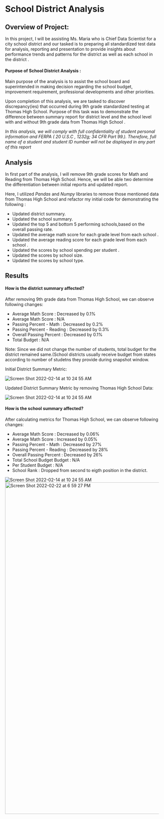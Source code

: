 # School District Analysis

## Overview of Project:

In this project, I will be assisting Ms. Maria who is Chief Data Scientist for a city school district and our tasked is to preparing all standardized test data for analysis, reporting and presentation to provide insights about performance trends and patterns for the district as well as each school in the district . 

#### Purpose of School District Analysis :

Main purpose of the analysis is to assist the school board and superintended in making decision regarding the school budget, improvement requirement, professional developments and other priorities.  

Upon completion of this analysis, we are tasked to discover discrepancy(ies) that occurred during 9th grade standardized testing at Thomas High School. Purpose of this task was to demonstrate the difference between summary report for district level and the school level with and without 9th grade data from Thomas High School .

*In this analysis, we will comply with full confidentiality of student personal information and FERPA ( 20 U.S.C , 1232g; 34 CFR Part 99.). Therefore, full name of a student and student ID number will not be displayed in any part of this report*

## Analysis

In first part of the analysis, I will remove 9th grade scores for Math and Reading from Thomas High School. Hence, we will be able two determine the differentiation between initial reports and updated report. 

Here, I utilized *Pandas* and *Numpy* libraries to remove those mentioned data from Thomas High School and refactor my initial code for demonstrating the following :

* Updated district summary.
* Updated the school summary.
* Updated the top 5 and bottom 5 performing schools,based on the overall passing rate.
* Updated the average math score for each grade level from each school .
* Updated the average reading score for each grade level from each school .
* Updated the scores by school spending per student .
* Updated the scores by school size. 
* Updated the scores by school type.

## Results 

#### How is the district summary affected?
After removing 9th grade data from Thomas High School, we can observe following changes:
* Average Math Score        : Decreased by 0.1%
* Average Math Score        : N/A
* Passing Percent - Math    : Decreased by 0.2%
* Passing Percent - Reading : Decreased by 0.3%
* Overall Passing Percent   : Decreased by 0.1%
* Total Budget              : N/A

Note: Since we did not change the number of students, total budget for the district remained same.(School districts usually receive budget from states according to  number of studetns they provide during snapshot window.  

Initial District Summary Metric:

  <img  alt="Screen Shot 2022-02-14 at 10 24 55 AM" src="https://user-images.githubusercontent.com/98676400/155202144-27af796b-3f51-4a48-828d-253eeabc9f37.PNG">

Updated District Summary Metric by removing Thomas High School Data:

<img  alt="Screen Shot 2022-02-14 at 10 24 55 AM" src="https://user-images.githubusercontent.com/98676400/155201879-2b1b5d40-9df2-4783-a8db-accefed4a39f.PNG ">
            

#### How is the school summary affected?

After calculating metrics for Thomas High School, we can observe following changes:

* Average Math Score         : Decreased by 0.06%
* Average Math Score         : Increased by 0.05%
* Passing Percent - Math     : Decreased by 27% 
* Passing Percent - Reading  : Decreased by 28%
* Overall Passing Percent    : Decreased by 26%
* Total School Budget Budget : N/A
* Per Student Budget         : N/A
* School Rank                : Dropped from second to eigth position in the district. 



<img  alt="Screen Shot 2022-02-14 at 10 24 55 AM" src="https://user-images.githubusercontent.com/98676400/155205186-4ed4ec43-f247-437c-aef1-f68bf5153a34.PNG">


<img width="1087" alt="Screen Shot 2022-02-22 at 6 59 27 PM" src="https://user-images.githubusercontent.com/98676400/155245457-2c7c6998-2d95-4cf8-a1fd-42e0606cc262.png">







